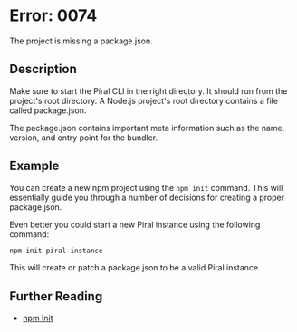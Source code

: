 # Error: 0074

The project is missing a package.json.

## Description

Make sure to start the Piral CLI in the right directory. It should run from the project's
root directory. A Node.js project's root directory contains a file called package.json.

The package.json contains important meta information such as the name, version, and entry
point for the bundler.

## Example

You can create a new npm project using the `npm init` command. This will essentially guide
you through a number of decisions for creating a proper package.json.

Even better you could start a new Piral instance using the following command:

```sh
npm init piral-instance
```

This will create or patch a package.json to be a valid Piral instance.

## Further Reading

 - [npm Init](https://docs.npmjs.com/cli/init)
